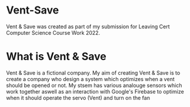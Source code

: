 # Vent-Save
Vent &amp; Save was created as part of my submission for Leaving Cert Computer Science Course Work 2022.


# What is Vent & Save
Vent & Save is a fictional company. My aim of creating Vent & Save is to create a company who design a system which optimizes when a vent should be opened or not.
My stsem has various  analouge sensors which work together aswell as an interaction with Google's Firebase to optimize when it should operate the servo (Vent) and turn on the fan
